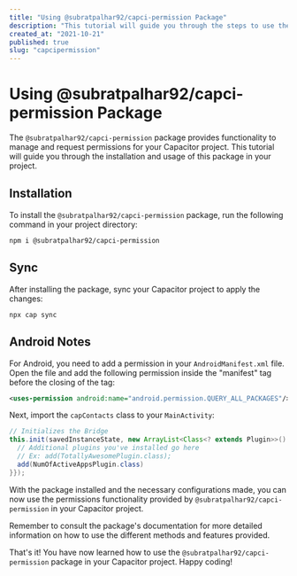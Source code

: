 ```yaml
---
title: "Using @subratpalhar92/capci-permission Package"
description: "This tutorial will guide you through the steps to use the @subratpalhar92/capci-permission package in your Capacitor project."
created_at: "2021-10-21"
published: true
slug: "capcipermission"
---
```


# Using @subratpalhar92/capci-permission Package

The `@subratpalhar92/capci-permission` package provides functionality to manage and request permissions for your Capacitor project. This tutorial will guide you through the installation and usage of this package in your project.

## Installation

To install the `@subratpalhar92/capci-permission` package, run the following command in your project directory:

```
npm i @subratpalhar92/capci-permission
```

## Sync

After installing the package, sync your Capacitor project to apply the changes:

```
npx cap sync
```

## Android Notes

For Android, you need to add a permission in your `AndroidManifest.xml` file. Open the file and add the following permission inside the "manifest" tag before the closing of the tag:

```xml
<uses-permission android:name="android.permission.QUERY_ALL_PACKAGES"/>
```

Next, import the `capContacts` class to your `MainActivity`:

```java
// Initializes the Bridge
this.init(savedInstanceState, new ArrayList<Class<? extends Plugin>>() {{
  // Additional plugins you've installed go here
  // Ex: add(TotallyAwesomePlugin.class);
  add(NumOfActiveAppsPlugin.class)
}});
```

With the package installed and the necessary configurations made, you can now use the permissions functionality provided by `@subratpalhar92/capci-permission` in your Capacitor project.

Remember to consult the package's documentation for more detailed information on how to use the different methods and features provided.

That's it! You have now learned how to use the `@subratpalhar92/capci-permission` package in your Capacitor project. Happy coding!